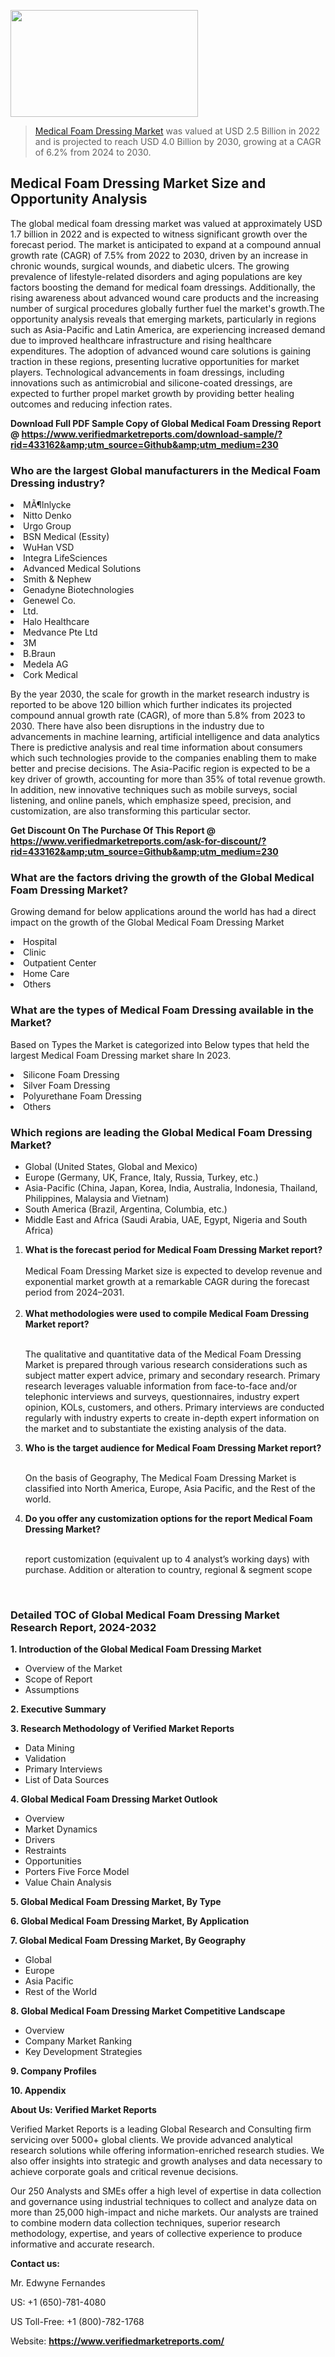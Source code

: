 <img src="https://ffe5etoiles.com/wp-content/uploads/2024/12/MST1-300x171.png" alt="" width="300" height="171" class="alignnone size-medium wp-image-20088" /><blockquote><p><p><a href="https://www.verifiedmarketreports.com/download-sample/?rid=433162&utm_source=Github&utm_medium=230" target="_blank">Medical Foam Dressing Market</a> was valued at USD 2.5 Billion in 2022 and is projected to reach USD 4.0 Billion by 2030, growing at a CAGR of 6.2% from 2024 to 2030.</p></blockquote><p><h2>Medical Foam Dressing Market Size and Opportunity Analysis</h2>The global medical foam dressing market was valued at approximately USD 1.7 billion in 2022 and is expected to witness significant growth over the forecast period. The market is anticipated to expand at a compound annual growth rate (CAGR) of 7.5% from 2022 to 2030, driven by an increase in chronic wounds, surgical wounds, and diabetic ulcers. The growing prevalence of lifestyle-related disorders and aging populations are key factors boosting the demand for medical foam dressings. Additionally, the rising awareness about advanced wound care products and the increasing number of surgical procedures globally further fuel the market's growth.The opportunity analysis reveals that emerging markets, particularly in regions such as Asia-Pacific and Latin America, are experiencing increased demand due to improved healthcare infrastructure and rising healthcare expenditures. The adoption of advanced wound care solutions is gaining traction in these regions, presenting lucrative opportunities for market players. Technological advancements in foam dressings, including innovations such as antimicrobial and silicone-coated dressings, are expected to further propel market growth by providing better healing outcomes and reducing infection rates.</p><p class=""><strong>Download Full PDF Sample Copy of Global Medical Foam Dressing Report @ <a href="https://www.verifiedmarketreports.com/download-sample/?rid=433162&amp;utm_source=Github&amp;utm_medium=230" target="_blank">https://www.verifiedmarketreports.com/download-sample/?rid=433162&amp;utm_source=Github&amp;utm_medium=230</a></strong></p><h3 id="" class="">Who are the largest Global manufacturers in the Medical Foam Dressing industry?</h3><p><li>MÃ¶lnlycke</li><li> Nitto Denko</li><li> Urgo Group</li><li> BSN Medical (Essity)</li><li> WuHan VSD</li><li> Integra LifeSciences</li><li> Advanced Medical Solutions</li><li> Smith & Nephew</li><li> Genadyne Biotechnologies</li><li> Genewel Co.</li><li> Ltd.</li><li> Halo Healthcare</li><li> Medvance Pte Ltd</li><li> 3M</li><li> B.Braun</li><li> Medela AG</li><li> Cork Medical</li></p><div class=""><div class="" dir="" data-message-author-role="" data-message-id="" data-message-model-slug=""><div class=""><div class=""><div class=""><div class="" dir="" data-message-author-role="" data-message-id="" data-message-model-slug=""><div class=""><div class=""><p>By the year 2030, the scale for growth in the market research industry is reported to be above 120 billion which further indicates its projected compound annual growth rate (CAGR), of more than 5.8% from 2023 to 2030. There have also been disruptions in the industry due to advancements in machine learning, artificial intelligence and data analytics There is predictive analysis and real time information about consumers which such technologies provide to the companies enabling them to make better and precise decisions. The Asia-Pacific region is expected to be a key driver of growth, accounting for more than 35% of total revenue growth. In addition, new innovative techniques such as mobile surveys, social listening, and online panels, which emphasize speed, precision, and customization, are also transforming this particular sector.</p><p><strong>Get Discount On The Purchase Of This Report @&nbsp; <a href="https://www.verifiedmarketreports.com/ask-for-discount/?rid=433162&amp;utm_source=Github&amp;utm_medium=230" target="_blank">https://www.verifiedmarketreports.com/ask-for-discount/?rid=433162&amp;utm_source=Github&amp;utm_medium=230</a></strong></p></div></div></div></div></div></div></div></div><h3 id="" class="">What are the factors driving the growth of the Global Medical Foam Dressing Market?</h3><p id="" class="">Growing demand for below applications around the world has had a direct impact on the growth of the Global Medical Foam Dressing Market</p><p id="" class=""><li>Hospital</li><li> Clinic</li><li> Outpatient Center</li><li> Home Care</li><li> Others</li></p><h3 id="" class="">What are the types of Medical Foam Dressing available in the Market?</h3><p id="" class="">Based on Types the Market is categorized into Below types that held the largest Medical Foam Dressing market share In 2023.</p><p id="" class=""><li>Silicone Foam Dressing</li><li> Silver Foam Dressing</li><li> Polyurethane Foam Dressing</li><li> Others</li></p><h3 id="" class="">Which regions are leading the Global Medical Foam Dressing Market?</h3><ul><li>Global (United States, Global and Mexico)</li><li>Europe (Germany, UK, France, Italy, Russia, Turkey, etc.)</li><li>Asia-Pacific (China, Japan, Korea, India, Australia, Indonesia, Thailand, Philippines, Malaysia and Vietnam)</li><li>South America (Brazil, Argentina, Columbia, etc.)</li><li>Middle East and Africa (Saudi Arabia, UAE, Egypt, Nigeria and South Africa)</li></ul><p><ol><li><strong>What is the forecast period for Medical Foam Dressing Market report?<br /></strong><br /><span data-sheets-root="1" data-sheets-value="{&quot;1&quot;:2,&quot;2&quot;:&quot;XXXX size is expected to develop revenue and exponential market growth at a remarkable CAGR during the forecast period from 2024&ndash;2030.&quot;}" data-sheets-userformat="{&quot;2&quot;:12674,&quot;4&quot;:{&quot;1&quot;:2,&quot;2&quot;:16776960},&quot;10&quot;:2,&quot;11&quot;:0,&quot;15&quot;:&quot;Arial&quot;,&quot;16&quot;:12}">Medical Foam Dressing Market size is expected to develop revenue and exponential market growth at a remarkable CAGR during the forecast period from 2024&ndash;2031.</span><br /><br /></li><li><strong>What methodologies were used to compile Medical Foam Dressing Market report?<br /><br /></strong><p>The qualitative and quantitative data of the&nbsp;Medical Foam Dressing Market is prepared through various research considerations such as subject matter expert advice, primary and secondary research. Primary research leverages valuable information from face-to-face and/or telephonic interviews and surveys, questionnaires, industry expert opinion, KOLs, customers, and others. Primary interviews are conducted regularly with industry experts to create in-depth expert information on the market and to substantiate the existing analysis of the data.&nbsp;</p></li><li><strong>Who is the target audience for Medical Foam Dressing Market report?<br /><br /></strong><p>On the basis of Geography, The&nbsp;Medical Foam Dressing Market is classified into North America, Europe, Asia Pacific, and the Rest of the world.</p></li><li><strong>Do you offer any customization options for the report Medical Foam Dressing Market?<br /><br /></strong><p>report customization (equivalent up to 4 analyst&rsquo;s working days) with purchase. Addition or alteration to country, regional &amp; segment scope</p><p>&nbsp;</p></li></ol></p><h3 id="" class="">Detailed TOC of Global Medical Foam Dressing Market Research Report, 2024-2032</h3><p id="" class=""><strong>1. Introduction of the Global Medical Foam Dressing Market</strong></p><ul><li>Overview of the Market</li><li>Scope of Report</li><li>Assumptions</li></ul><p id="" class=""><strong>2. Executive Summary</strong></p><p id="" class=""><strong>3. Research Methodology of&nbsp;Verified Market Reports</strong></p><ul><li>Data Mining</li><li>Validation</li><li>Primary Interviews</li><li>List of Data Sources</li></ul><p id="" class=""><strong>4. Global Medical Foam Dressing Market Outlook</strong></p><ul><li>Overview</li><li>Market Dynamics</li><li>Drivers</li><li>Restraints</li><li>Opportunities</li><li>Porters Five Force Model</li><li>Value Chain Analysis</li></ul><p id="" class=""><strong>5. Global Medical Foam Dressing Market, By&nbsp;Type</strong></p><p id="" class=""><strong>6. Global Medical Foam Dressing Market, By Application</strong></p><p id="" class=""><strong>7. Global Medical Foam Dressing Market, By Geography</strong></p><ul><li>Global</li><li>Europe</li><li>Asia Pacific</li><li>Rest of the World</li></ul><p id="" class=""><strong>8. Global Medical Foam Dressing Market Competitive Landscape</strong></p><ul><li>Overview</li><li>Company Market Ranking</li><li>Key Development Strategies</li></ul><p id="" class=""><strong>9. Company Profiles</strong></p><p id="" class=""><strong>10. Appendix</strong></p><p id="" class=""><strong>About Us: Verified Market Reports</strong></p><p id="" class="">Verified Market Reports is a leading Global Research and Consulting firm servicing over 5000+ global clients. We provide advanced analytical research solutions while offering information-enriched research studies. We also offer insights into strategic and growth analyses and data necessary to achieve corporate goals and critical revenue decisions.</p><p id="" class="">Our 250 Analysts and SMEs offer a high level of expertise in data collection and governance using industrial techniques to collect and analyze data on more than 25,000 high-impact and niche markets. Our analysts are trained to combine modern data collection techniques, superior research methodology, expertise, and years of collective experience to produce informative and accurate research.</p><p id="" class=""><strong>Contact us:</strong></p><p id="" class="">Mr. Edwyne Fernandes</p><p id="" class="">US: +1 (650)-781-4080</p><p id="" class="">US Toll-Free: +1 (800)-782-1768</p><p id="" class="">Website: <a target="" data-test-app-aware-link=""><strong>https://www.verifiedmarketreports.com/</strong></a></p>
